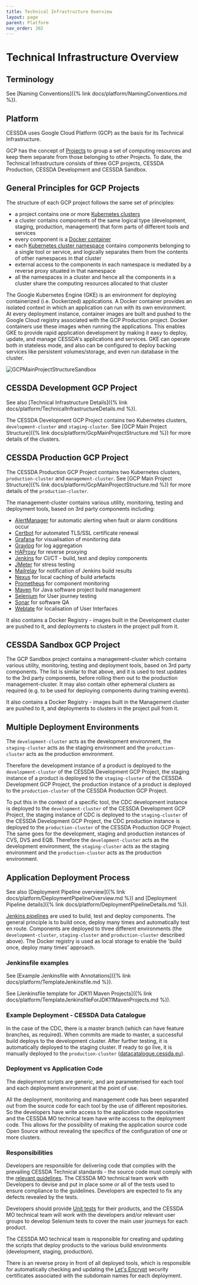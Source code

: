 ```yaml
---
title: Technical Infrastructure Overview
layout: page
parent: Platform
nav_order: 302
---
```


# Technical Infrastructure Overview

## Terminology

See [Naming Conventions]({% link docs/platform/NamingConventions.md %}).

## Platform

CESSDA uses Google Cloud Platform (GCP) as the basis for its Technical Infrastructure.

GCP has the concept of [Projects](https://cloud.google.com/docs/overview/) to group a set of
 computing resources and keep them separate from those belonging to other Projects. To date, the
  Technical Infrastructure consists of three GCP projects, CESSDA Production, CESSDA Development and CESSDA Sandbox.

## General Principles for GCP Projects

The structure of each GCP project follows the same set of principles:

- a project contains one or more
 [Kubernetes clusters](https://kubernetes.io/docs/concepts/overview/components/)
- a cluster contains components of the same logical type (development, staging, production,
 management) that form parts of different tools and services
- every component is a
 [Docker container](https://www.docker.com/resources/what-container)
- each [Kubernetes cluster namespace](https://kubernetes.io/docs/concepts/overview/working-with-objects/namespaces/)
 contains components belonging to a single tool or service, and logically separates them from the
  contents of other namespaces in that cluster
- external access to the components in each namespace is mediated by a reverse proxy situated in
 that namespace
- all the namespaces in a cluster and hence all the components in a cluster share the computing
 resources allocated to that cluster

The Google Kubernetes Engine (GKE) is an environment for deploying containerized (i.e. Dockerized)
 applications. A Docker container provides an isolated context in which an application can run
  with its own environment. At every deployment instance, container images are built and pushed to
   the Google Cloud registry associated with the GCP Production project. Docker containers use
    these images when running the applications. This enables GKE to provide rapid application
     development by making it easy to deploy, update, and manage CESSDA's applications and
      services. GKE can operate both in stateless mode, and also can be configured to deploy
       backing services like persistent volumes/storage, and even run database in the cluster.

![GCPMainProjectStructureSandbox](../../assets/GCPMainProjectStructureSandbox.png)

## CESSDA Development GCP Project

See also [Technical Infrastructure Details]({% link docs/platform/TechnicalInfrastructureDetails.md %}).

The CESSDA Development GCP Project contains two Kubernetes clusters, `development-cluster` and
 `staging-cluster`. See [GCP Main Project Structure]({% link docs/platform/GcpMainProjectStructure.md %}) for more details
  of the clusters.

## CESSDA Production GCP Project

The CESSDA Production GCP Project contains two Kubernetes clusters, `production-cluster` and
 `management-cluster`. See [GCP Main Project Structure]({% link docs/platform/GcpMainProjectStructure.md %}) for more
  details of the `production-cluster`.

The management-cluster contains various utility, monitoring, testing and deployment tools, based
 on 3rd party components including:

- [AlertManager]( https://prometheus.io/docs/alerting/alertmanager/) for automatic alerting when
 fault or alarm conditions occur
- [Certbot](https://certbot.eff.org/) for automated TLS/SSL certificate renewal
- [Grafana](https://grafana.com/) for visualisation of monitoring data
- [Graylog](https://www.graylog.org/) for log aggregation
- [HAProxy](http://www.haproxy.org/) for reverse proxying
- [Jenkins](https://jenkins.io/) for CI/CT - build, test and deploy components
- [JMeter](https://jmeter.apache.org/) for stress testing
- [Mailrelay](https://mailrelay.com/en) for notification of Jenkins build results
- [Nexus](https://www.sonatype.com/product-nexus-repository) for local caching of build artefacts
- [Prometheus](https://prometheus.io/) for component monitoring
- [Maven](https://maven.apache.org/) for Java software project build management
- [Selenium](https://www.seleniumhq.org/) for User journey testing
- [Sonar](https://en.wikipedia.org/wiki/Sonar)  for software QA
- [Weblate](https://weblate.org/) for localisation of User Interfaces

It also contains a Docker Registry - images built in the Development cluster are pushed to it, and
 deployments to clusters in the project pull from it.

## CESSDA Sandbox GCP Project

The GCP Sandbox project contains a management-cluster which contains various utility, monitoring,
 testing and deployment tools, based on 3rd party components. The list is similar to that above,
  and it is used to test updates to the 3rd party components, before rolling them out to the
   production management-cluster. It may also contain other ephemeral clusters as required (e.g.
    to be used for deploying components during training events).

It also contains a Docker Registry - images built in the Management cluster are pushed to it, and
 deployments to clusters in the project pull from it.

## Multiple Deployment Environments

The `development-cluster` acts as the development environment, the `staging-cluster` acts as the
 staging environment and the `production-cluster` acts as the production environment.

Therefore the development instance of a product is deployed to the `development-cluster` of the
 CESSDA Development GCP Project, the staging instance of a product is deployed to the
  `staging-cluster` of the CESSDA Development GCP Project, the production instance of a product is
   deployed to the `production-cluster` of the CESSDA Production GCP Project.

To put this in the context of a specific tool, the CDC development instance is deployed to the
 `development-cluster` of the CESSDA Development GCP Project, the staging instance of CDC is
  deployed to the `staging-cluster` of the CESSDA Development GCP Project, the CDC production
   instance is deployed to the `production-cluster` of the CESSDA Production GCP Project. The same
    goes for the development, staging and production instances of CVS, DVS and EQB. Therefore the
     `development-cluster` acts as the development environment, the `staging-cluster` acts as the
      staging environment and the `production-cluster` acts as the production environment.

## Application Deployment Process

See also [Deployment Pipeline overview]({% link docs/platform/DeploymentPipelineOverview.md %}) and
 [Deployment Pipeline details]({% link docs/platform/DeploymentPipelineDetails.md %}).

[Jenkins pipelines](https://jenkins.io/doc/book/pipeline/) are used to build, test and deploy
 components. The general principle is to build once, deploy many times and automatically test en
  route. Components are deployed to three different environments (the `development-cluster`,
   `staging-cluster` and `production-cluster` described above). The Docker registry is used as
    local storage to enable the 'build once, deploy many times' approach.

### Jenkinsfile examples

See [Example Jenkinsfile with Annotations]({% link docs/platform/TemplateJenkinsfile.md %}).

See [Jenkinsfile template for JDK11 Maven Projects]({% link docs/platform/TemplateJenkinsfileForJDK11MavenProjects.md %}).

### Example Deployment - CESSDA Data Catalogue

In the case of the CDC, there is a master branch (which can have feature branches, as required).
 When commits are made to master, a successful build deploys to the development cluster. After further
   testing, it is automatically deployed to the staging cluster. If ready to go
     live, it is manually deployed to the `production-cluster`
     ([datacatalogue.cessda.eu](https://datacatalogue.cessda.eu/)).

### Deployment vs Application Code

The deployment scripts are generic, and are parameterised for each tool and each deployment
 environment at the point of use.

All the deployment, monitoring and management code has been separated out from the source code for
 each tool by the use of different repositories. So the developers have write access to the
  application code repositories and the CESSDA MO technical team have write access to the
   deployment code. This allows for the possibility of making the application source code Open
    Source without revealing the specifics of the configuration of one or more clusters.

### Responsibilities

Developers are responsible for delivering code that complies with the prevailing CESSDA Technical
 standards - the source code must comply with the
 [relevant guidelines](https://bitbucket.org/cessda/cessda.guidelines.public/src/master/).
  The CESSDA MO technical team work with Developers to devise and put in place some or all of the
   tests used to ensure compliance to the guidelines. Developers are expected to fix any defects
    revealed by the tests.

Developers should provide [Unit tests](https://en.wikipedia.org/wiki/Unit_testing) for their
 products, and the CESSDA MO technical team will work with the developers and/or relevant user
  groups to develop Selenium tests to cover the main user journeys for each product.  

The CESSDA MO technical team is responsible for creating and updating the scripts that deploy
 products to the various build environments (development, staging, production).

There is an reverse proxy in front of all deployed tools, which is responsible for automatically
 checking and updating the [Let's Encrypt](https://letsencrypt.org/) security certificates
  associated with the subdomain names for each deployment.
